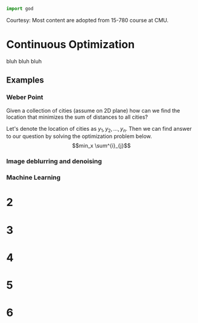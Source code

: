 ```python
import god
```
Courtesy: Most content are adopted from 15-780 course at CMU.
# Continuous Optimization
bluh bluh bluh

## Examples

### Weber Point

Given a collection of cities (assume on 2D plane) how can we find the location that minimizes the sum of distances to all cities?

Let's denote the location of cities as $y_1, y_2, ..., y_n$.
Then we can find answer to our question by solving the optimization problem below.
$$min_x \sum^{i}_{j}$$

### Image deblurring and denoising

### Machine Learning

# 2



# 3

# 4

# 5

# 6

<!--stackedit_data:
eyJoaXN0b3J5IjpbLTk2NDA4MTY1NywyMDc4MzgzMTcxLDE3OD
kzOTEzMzUsLTYyNTI1MDE2NCwxNjU5MDE0NjgzLC05NDg1NDY2
MSw1NTk5OTg0ODQsLTExODExNjg0MjgsMjAwNzk1MTkwMCwtMT
czNTk1OTUyOSwtMTQyMTA4NjAyMl19
-->